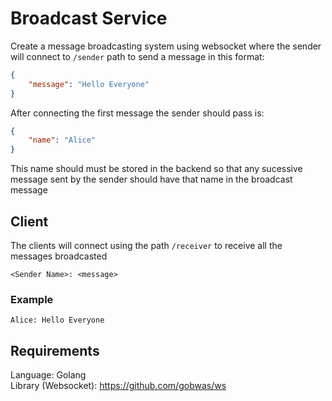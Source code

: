 # Broadcast Service

Create a message broadcasting system using websocket where the sender will connect to `/sender` path to send a message in this format:
```json
{
    "message": "Hello Everyone"
}
```
After connecting the first message the sender should pass is:
```json
{
    "name": "Alice"
}
```
This name should must be stored in the backend so that any sucessive message sent by the sender should have that name in the broadcast message
## Client

The clients will connect using the path `/receiver` to receive all the messages broadcasted
```curl
<Sender Name>: <message>
```
### Example
```curl
Alice: Hello Everyone
```

## Requirements

Language: Golang  
Library (Websocket): https://github.com/gobwas/ws